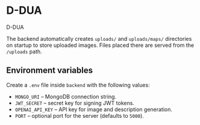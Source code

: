# D-DUA
D-DUA

The backend automatically creates `uploads/` and `uploads/maps/` directories on startup to store uploaded images. Files placed there are served from the `/uploads` path.

## Environment variables

Create a `.env` file inside `backend` with the following values:

- `MONGO_URI` – MongoDB connection string.
- `JWT_SECRET` – secret key for signing JWT tokens.
- `OPENAI_API_KEY` – API key for image and description generation.
- `PORT` – optional port for the server (defaults to `5000`).


